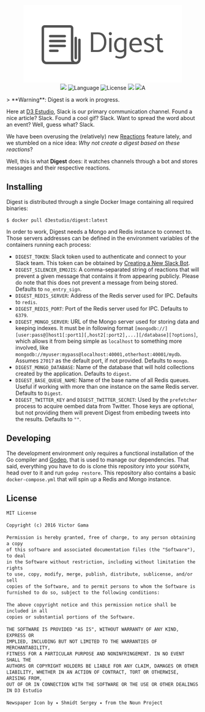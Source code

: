 <p align="center">
  <img src="https://raw.githubusercontent.com/d3estudio/digest/master/docs/logo.png" /><br/>
  <a href="https://goreportcard.com/report/github.com/d3estudio/digest"><img src="https://goreportcard.com/badge/github.com/d3estudio/digest"></a>
  <img alt="Language" src="https://img.shields.io/badge/language-Go-blue.svg" />
  <img alt="License" src="https://img.shields.io/badge/license-MIT-blue.svg" />
  <a href="https://microbadger.com/images/d3estudio/digest" title="Get your own image badge on microbadger.com"><img src="https://images.microbadger.com/badges/image/d3estudio/digest.svg"></a>
  <a href="https://microbadger.com/images/d3estudio/digest" title="Get your own version badge on microbadger.com"><img src="https://images.microbadger.com/badges/version/d3estudio/digest.svg"></a>A
</p>
> **Warning**: Digest is a work in progress.

Here at [D3 Estudio](http://d3.do), Slack is our primary communication channel. Found a nice article? Slack. Found a cool gif? Slack. Want to spread the word about an event? Well, guess what? Slack.

We have been overusing the (relatively) new [Reactions](http://slackhq.com/post/123561085920/reactions) feature lately, and we stumbled on a nice idea: _Why not create a digest based on these reactions_?

Well, this is what **Digest** does: it watches channels through a bot and stores messages and their respective reactions.

## Installing

Digest is distributed through a single Docker Image containing all required binaries:

```
$ docker pull d3estudio/digest:latest
```

In order to work, Digest needs a Mongo and Redis instance to connect to. Those servers addresses can be defined in the environment variables of the containers running each process:

 - `DIGEST_TOKEN`: Slack token used to authenticate and connect to your Slack team. This token can be obtained by [Creating a New Slack Bot](https://my.slack.com/apps/A0F7YS25R-bots).
 - `DIGEST_SILENCER_EMOJIS`: A comma-separated string of reactions that will prevent a given message that contains it from appearing publicly. Please do note that this does not prevent a message from being stored. Defaults to `no_entry_sign`.
 - `DIGEST_REDIS_SERVER`: Address of the Redis server used for IPC. Defaults to `redis`.
 - `DIGEST_REDIS_PORT`: Port of the Redis server used for IPC. Defaults to `6379`.
 - `DIGEST_MONGO_SERVER`: URL of the Mongo server used for storing data and keeping indexes. It must be in following format `[mongodb://][user:pass@]host1[:port1][,host2[:port2],...][/database][?options]`, which allows it from being simple as `localhost` to something more involved, like `mongodb://myuser:mypass@localhost:40001,otherhost:40001/mydb`. Assumes `27017` as the default port, if not provided. Defaults to `mongo`.
 - `DIGEST_MONGO_DATABASE`: Name of the database that will hold collections created by the application. Defaults to `digest`.
 - `DIGEST_BASE_QUEUE_NAME`: Name of the base name of all Redis queues. Useful if working with more than one instance on the same Redis server. Defaults to `Digest`.
 - `DIGEST_TWITTER_KEY` and `DIGEST_TWITTER_SECRET`: Used by the `prefetcher` process to acquire oembed data from Twitter. Those keys are optional, but not providing them will prevent Digest from embeding tweets into the results. Defaults to `""`.

## Developing
The development environment only requires a functional installation of the Go compiler and [Godep](https://github.com/tools/godep), that is used to manage our dependencies. That said, everything you have to do is clone this repository into your `$GOPATH`, head over to it and run `godep restore`. This repository also contains a basic `docker-compose.yml` that will spin up a Redis and Mongo instance.

## License
```
MIT License

Copyright (c) 2016 Victor Gama

Permission is hereby granted, free of charge, to any person obtaining a copy
of this software and associated documentation files (the "Software"), to deal
in the Software without restriction, including without limitation the rights
to use, copy, modify, merge, publish, distribute, sublicense, and/or sell
copies of the Software, and to permit persons to whom the Software is
furnished to do so, subject to the following conditions:

The above copyright notice and this permission notice shall be included in all
copies or substantial portions of the Software.

THE SOFTWARE IS PROVIDED "AS IS", WITHOUT WARRANTY OF ANY KIND, EXPRESS OR
IMPLIED, INCLUDING BUT NOT LIMITED TO THE WARRANTIES OF MERCHANTABILITY,
FITNESS FOR A PARTICULAR PURPOSE AND NONINFRINGEMENT. IN NO EVENT SHALL THE
AUTHORS OR COPYRIGHT HOLDERS BE LIABLE FOR ANY CLAIM, DAMAGES OR OTHER
LIABILITY, WHETHER IN AN ACTION OF CONTRACT, TORT OR OTHERWISE, ARISING FROM,
OUT OF OR IN CONNECTION WITH THE SOFTWARE OR THE USE OR OTHER DEALINGS IN D3 Estudio

Newspaper Icon by ✦ Shmidt Sergey ✦ from the Noun Project
```
